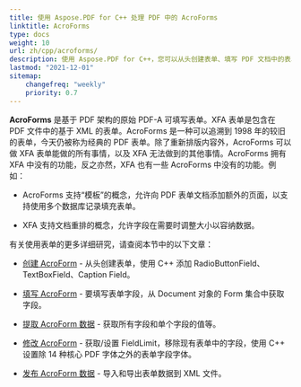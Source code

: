 ```yaml
---
title: 使用 Aspose.PDF for C++ 处理 PDF 中的 AcroForms
linktitle: AcroForms
type: docs
weight: 10
url: zh/cpp/acroforms/
description: 使用 Aspose.PDF for C++，您可以从头创建表单、填写 PDF 文档中的表单字段、从表单中提取数据、在现有表单中添加或删除字段。
lastmod: "2021-12-01"
sitemap:
    changefreq: "weekly"
    priority: 0.7
---
```


**AcroForms** 是基于 PDF 架构的原始 PDF-A 可填写表单。XFA 表单是包含在 PDF 文件中的基于 XML 的表单。AcroForms 是一种可以追溯到 1998 年的较旧的表单，今天仍被称为经典的 PDF 表单。除了重新排版内容外，AcroForms 可以做 XFA 表单能做的所有事情，以及 XFA 无法做到的其他事情。AcroForms 拥有 XFA 中没有的功能，反之亦然，XFA 也有一些 AcroForms 中没有的功能。例如：

- AcroForms 支持“模板”的概念，允许向 PDF 表单文档添加额外的页面，以支持使用多个数据库记录填充表单。

- XFA 支持文档重排的概念，允许字段在需要时调整大小以容纳数据。

有关使用表单的更多详细研究，请查阅本节中的以下文章：

- [创建 AcroForm](/pdf/cpp/create-form/) - 从头创建表单，使用 C++ 添加 RadioButtonField、TextBoxField、Caption Field。

- [填写 AcroForm](/pdf/cpp/fill-form/) - 要填写表单字段，从 Document 对象的 Form 集合中获取字段。

- [提取 AcroForm 数据](/pdf/cpp/extract-form/) - 获取所有字段和单个字段的值等。

- [修改 AcroForm](/pdf/cpp/modifing-form/) - 获取/设置 FieldLimit，移除现有表单中的字段，使用 C++ 设置除 14 种核心 PDF 字体之外的表单字段字体。

- [发布 AcroForm 数据](/pdf/cpp/posting-acroform-data/) - 导入和导出表单数据到 XML 文件。